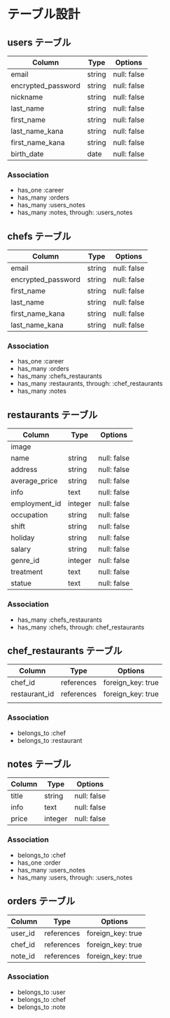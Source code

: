 # テーブル設計



## users テーブル
| Column             | Type   | Options     |
| ------------------ | ------ | ----------- |
| email              | string | null: false |
| encrypted_password | string | null: false |
| nickname           | string | null: false |
| last_name          | string | null: false |
| first_name         | string | null: false |
| last_name_kana     | string | null: false |
| first_name_kana    | string | null: false |
| birth_date         | date   | null: false |

### Association

- has_one  :career
- has_many :orders
- has_many :users_notes
- has_many :notes, through: :users_notes




## chefs テーブル

| Column             | Type   | Options     |
| ------------------ | ------ | ----------- |
| email              | string | null: false |
| encrypted_password | string | null: false |
| first_name         | string | null: false |
| last_name          | string | null: false |
| first_name_kana    | string | null: false |
| last_name_kana     | string | null: false |

### Association

- has_one  :career
- has_many :orders
- has_many :chefs_restaurants
- has_many :restaurants, through: :chef_restaurants
- has_many :notes




## restaurants テーブル
| Column        | Type    | Options     |
| ------------- | ------- | ----------- |
| image         |         |             |
| name          | string  | null: false |
| address       | string  | null: false |
| average_price | string  | null: false |
| info          | text    | null: false |
| employment_id | integer | null: false |
| occupation    | string  | null: false |
| shift         | string  | null: false |
| holiday       | string  | null: false |
| salary        | string  | null: false |
| genre_id      | integer | null: false |
| treatment     | text    | null: false |
| statue        | text    | null: false |

### Association

- has_many :chefs_restaurants
- has_many :chefs, through: chef_restaurants





## chef_restaurants テーブル
| Column        | Type       | Options           |
| ------------- | ---------- | ----------------- |
| chef_id       | references | foreign_key: true |
| restaurant_id | references | foreign_key: true |
|               |            |                   |

### Association

- belongs_to :chef
- belongs_to :restaurant




## notes テーブル
| Column | Type    | Options     |
| ------ | ------- | ----------- |
| title  | string  | null: false |
| info   | text    | null: false |
| price  | integer | null: false |

### Association
- belongs_to :chef
- has_one    :order
- has_many   :users_notes
- has_many   :users, through: :users_notes






## orders テーブル
| Column  | Type       | Options           |
| ------- | ---------- | ----------------- |
| user_id | references | foreign_key: true |
| chef_id | references | foreign_key: true |
| note_id | references | foreign_key: true |

### Association

- belongs_to :user
- belongs_to :chef
- belongs_to :note
